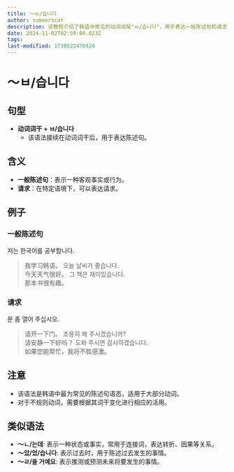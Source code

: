 ```yaml
---
title: 〜ㅂ/습니다
author: summerscar
description: 该教程介绍了韩语中常见的动词词尾"ㅂ/습니다"，用于表达一般陈述句和请求，并举例说明了其用法。教程还提及了类似语法，便于学习者理解其区别和联系。
date: 2024-11-02T02:59:04.023Z
tags:
last-modified: 1730522470424
---
```


# 〜ㅂ/습니다

## 句型
* **动词词干 + ㅂ/습니다**  
   * 该语法接续在动词词干后，用于表达陈述句。

## 含义
* **一般陈述句**：表示一种客观事实或行为。
* **请求**：在特定语境下，可以表达请求。

## 例子
### 一般陈述句
<Speak>저는 한국어를 공부합니다.</Speak>  
> 我学习韩语。
<Speak>오늘 날씨가 좋습니다.</Speak>  
> 今天天气很好。
<Speak>그 책은 재미있습니다.</Speak>  
> 那本书很有趣。

### 请求
<Speak>문 좀 열어 주십시오.</Speak>  
> 请开一下门。
<Speak>조용히 해 주시겠습니까?</Speak>  
> 请安静一下好吗？
<Speak>도와 주시면 감사하겠습니다.</Speak>  
> 如果您能帮忙，我将不胜感激。

## 注意
* 该语法是韩语中最为常见的陈述句语态，适用于大部分动词。
* 对于不规则动词，需要根据其词干变化进行相应的活用。

## 类似语法
* **〜ㄴ/는데**: 表示一种状态或事实，常用于连接词，表达转折、因果等关系。
* **〜았/었/습니다**: 表示过去时，用于陈述过去发生的事情。
* **〜ㄹ/을 거예요**: 表示推测或预测未来将要发生的事情。